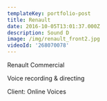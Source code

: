 ```yaml
---
templateKey: portfolio-post
title: Renault
date: 2016-10-05T13:01:37.000Z
description: Sound D
image: /img/renault_front2.jpg
videoId: '268070078'
---
```

Renault Commercial

Voice recording & directing

Client: Online Voices
